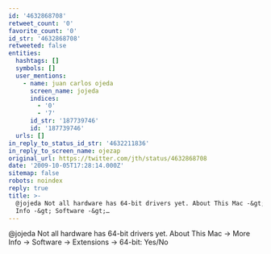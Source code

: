 ```yaml
---
id: '4632868708'
retweet_count: '0'
favorite_count: '0'
id_str: '4632868708'
retweeted: false
entities:
  hashtags: []
  symbols: []
  user_mentions:
    - name: juan carlos ojeda
      screen_name: jojeda
      indices:
        - '0'
        - '7'
      id_str: '187739746'
      id: '187739746'
  urls: []
in_reply_to_status_id_str: '4632211836'
in_reply_to_screen_name: ojezap
original_url: https://twitter.com/jth/status/4632868708
date: '2009-10-05T17:28:14.000Z'
sitemap: false
robots: noindex
reply: true
title: >-
  @jojeda Not all hardware has 64-bit drivers yet. About This Mac -&gt; More
  Info -&gt; Software -&gt;…
---
```


@jojeda Not all hardware has 64-bit drivers yet. About This Mac -&gt; More Info -&gt; Software -&gt; Extensions -&gt; 64-bit: Yes/No